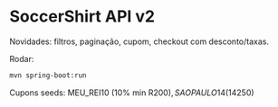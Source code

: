 # SoccerShirt API v2
Novidades: filtros, paginação, cupom, checkout com desconto/taxas.

Rodar:
```bash
mvn spring-boot:run
```
Cupons seeds: MEU_REI10 (10% min R$200), SAOPAULO14 (14% min R$250)
